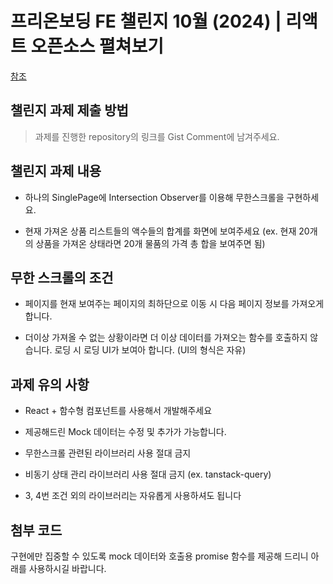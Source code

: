 # 프리온보딩 FE 챌린지 10월 (2024) | 리액트 오픈소스 펼쳐보기

[참조](https://gist.github.com/goldfrosch/034b966075059447efa1c00476849d68#gistcomment-5217792)

## 챌린지 과제 제출 방법

> 과제를 진행한 repository의 링크를 Gist Comment에 남겨주세요.

## 챌린지 과제 내용

- 하나의 SinglePage에 Intersection Observer를 이용해 무한스크롤을 구현하세요.

- 현재 가져온 상품 리스트들의 액수들의 합계를 화면에 보여주세요 (ex. 현재 20개의 상품을 가져온 상태라면 20개 물품의 가격 총 합을 보여주면 됨)

## 무한 스크롤의 조건

- 페이지를 현재 보여주는 페이지의 최하단으로 이동 시 다음 페이지 정보를 가져오게 합니다.

- 더이상 가져올 수 없는 상황이라면 더 이상 데이터를 가져오는 함수를 호출하지 않습니다.
  로딩 시 로딩 UI가 보여아 합니다. (UI의 형식은 자유)

## 과제 유의 사항

- React + 함수형 컴포넌트를 사용해서 개발해주세요

- 제공해드린 Mock 데이터는 수정 및 추가가 가능합니다.

- 무한스크롤 관련된 라이브러리 사용 절대 금지

- 비동기 상태 관리 라이브러리 사용 절대 금지 (ex. tanstack-query)

- 3, 4번 조건 외의 라이브러리는 자유롭게 사용하셔도 됩니다

## 첨부 코드

구현에만 집중할 수 있도록 mock 데이터와 호출용 promise 함수를 제공해 드리니 아래를 사용하시길 바랍니다.
